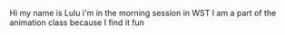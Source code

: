 Hi my name is Lulu i'm in the morning session in WST I am a part of the animation class because I find it fun

